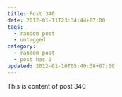 ```yaml
---
title: Post 340
date: 2012-01-11T23:34:44+07:00
tags:
  - random post
  - untagged
category:
  - random post
  - post has 0
updated: 2012-01-10T05:40:38+07:00
---
```

This is content of post 340